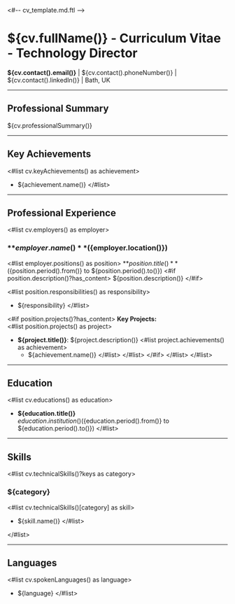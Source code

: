 <#-- cv_template.md.ftl -->
# ${cv.fullName()} - Curriculum Vitae - Technology Director

**${cv.contact().email()}** | ${cv.contact().phoneNumber()} |  
${cv.contact().linkedIn()} | Bath, UK

---

## **Professional Summary**

${cv.professionalSummary()}

---

## **Key Achievements**

<#list cv.keyAchievements() as achievement>
* ${achievement.name()}
  </#list>

---

## **Professional Experience**

<#list cv.employers() as employer>
### **${employer.name()}** (${employer.location()})

<#list employer.positions() as position>
**${position.title()}** (${position.period().from()} to ${position.period().to()})
<#if position.description()?has_content>
${position.description()}
</#if>

<#list position.responsibilities() as responsibility>
* ${responsibility}
  </#list>

<#if position.projects()?has_content>
**Key Projects:**  
<#list position.projects() as project>
* **${project.title()}**: ${project.description()}
  <#list project.achievements() as achievement>
    * ${achievement.name()}
      </#list>
      </#list>
      </#if>
      </#list>
      </#list>

---

## **Education**

<#list cv.educations() as education>
* **${education.title()}**  
  ${education.institution()} (${education.period().from()} to ${education.period().to()})
  </#list>

---

## **Skills**

<#list cv.technicalSkills()?keys as category>
### **${category}**
<#list cv.technicalSkills()[category] as skill>
* ${skill.name()}
  </#list>

</#list>

---

## **Languages**

<#list cv.spokenLanguages() as language>
* ${language}
  </#list>